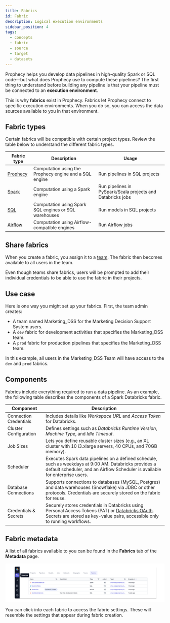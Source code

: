 ```yaml
---
title: Fabrics
id: Fabric
description: Logical execution environments
sidebar_position: 4
tags:
  - concepts
  - fabric
  - source
  - target
  - datasets
---
```


Prophecy helps you develop data pipelines in high-quality Spark or SQL code—but what does Prophecy use to compute these pipelines? The first thing to understand before building any pipeline is that your pipeline must be connected to an **execution environment**.

This is why **fabrics** exist in Prophecy. Fabrics let Prophecy connect to specific execution environments. When you do so, you can access the data sources available to you in that environment.

## Fabric types

Certain fabrics will be compatible with certain project types. Review the table below to understand the different fabric types.

| Fabric type                                    | Description                                            | Usage                                                       |
| ---------------------------------------------- | ------------------------------------------------------ | ----------------------------------------------------------- |
| [Prophecy](/administration/prophecy-fabrics/)  | Computation using the Prophecy engine and a SQL engine | Run pipelines in SQL projects                               |
| [Spark](/administration/Spark-fabrics/Fabrics) | Computation using a Spark engine                       | Run pipelines in PySpark/Scala projects and Databricks jobs |
| [SQL](/administration/sql-fabrics/Fabrics)     | Computation using Spark SQL engines or SQL warehouses  | Run models in SQL projects                                  |
| [Airflow](/Orchestration/airflow/)             | Computation using Airflow-compatible engines           | Run Airflow jobs                                            |

## Share fabrics

When you create a fabric, you assign it to a [team](docs/administration/teams-users/teamuser.md). The fabric then becomes available to all users in the team.

Even though teams share fabrics, users will be prompted to add their individual credentials to be able to use the fabric in their projects.

## Use case

Here is one way you might set up your fabrics. First, the team admin creates:

- A team named Marketing_DSS for the Marketing Decision Support System users.
- A `dev` fabric for development activities that specifies the Marketing_DSS team.
- A `prod` fabric for production pipelines that specifies the Marketing_DSS team.

In this example, all users in the Marketing_DSS Team will have access to the `dev` and `prod` fabrics.

## Components

Fabrics include everything required to run a data pipeline. As an example, the following table describes the components of a Spark Databricks fabric.

| Component              | Description                                                                                                                                                                                                                               |
| ---------------------- | ----------------------------------------------------------------------------------------------------------------------------------------------------------------------------------------------------------------------------------------- |
| Connection Credentials | Includes details like _Workspace URL_ and _Access Token_ for Databricks.                                                                                                                                                                  |
| Cluster Configuration  | Defines settings such as _Databricks Runtime Version_, _Machine Type_, and _Idle Timeout_.                                                                                                                                                |
| Job Sizes              | Lets you define reusable cluster sizes (e.g., an XL cluster with 10 i3.xlarge servers, 40 CPUs, and 70GB memory).                                                                                                                         |
| Scheduler              | Executes Spark data pipelines on a defined schedule, such as weekdays at 9:00 AM. Databricks provides a default scheduler, and an Airflow Scheduler is available for enterprise users.                                                    |
| Database Connections   | Supports connections to databases (MySQL, Postgres) and data warehouses (Snowflake) via JDBC or other protocols. Credentials are securely stored on the fabric for reuse.                                                                 |
| Credentials & Secrets  | Securely stores credentials in Databricks using Personal Access Tokens (PAT) or [Databricks OAuth](/docs/administration/authentication/databricks-oauth.md). Secrets are stored as key-value pairs, accessible only to running workflows. |

## Fabric metadata

A list of all fabrics available to you can be found in the **Fabrics** tab of the **Metadata** page.

![Fabric Metadata](./img/fabric_metadata_1.png)

You can click into each fabric to access the fabric settings. These will resemble the settings that appear during fabric creation.
